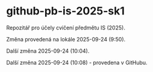 # github-pb-is-2025-sk1
Repozitář pro účely cvičení předmětu IS (2025).

Změna provedená na lokále 2025-09-24 (9:50).

Další změna 2025-09-24 (10:04).

Další změna 2025-09-24 (10:08) - provedena v GitHubu.
